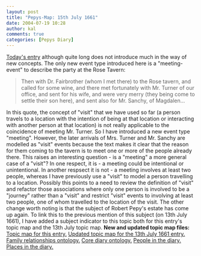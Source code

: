 ```yaml
---
layout: post
title: "Pepys-Map: 15th July 1661"
date: 2004-07-19 10:28
author: kal
comments: true
categories: [Pepys Diary]
---
```

<a href="http://www.pepysdiary.com/archive/1661/07/15/index.php">Today's entry</a> although quite long does not introduce much in the way of new concepts.  The only new event type introduced here is a "meeting-event" to describe the party at the Rose Tavern:

<!--more-->
<blockquote>
Then with Dr. Fairbrother (whom I met there) to the Rose tavern, and called for some wine, and there met fortunately with Mr. Turner of our office, and sent for his wife, and were very merry (they being come to settle their son here), and sent also for Mr. Sanchy, of Magdalen...
</blockquote>
In this quote, the concept of "visit" that we have used so far (a person travels to a location with the intention of being at that location or interacting with another person at that location) is not really applicable to the coincidence of meeting Mr. Turner. So I have introduced a new event type "meeting". However, the later arrivals of Mrs. Turner and Mr. Sanchy are modelled as "visit" events because the text makes it clear that the reason for them coming to the tavern is to meet one or more of the people already there.
This raises an interesting question - is a "meeting" a more general case of a "visit"? In one respect, it is - a meeting could be intentional or unintentional. In another respsect it is not - a meeting involves at least two people, whereas I have previously use a "visit" to model a person travelling to a location. Possibly this points to a need to review the definition of "visit" and refactor those associations where only one person is involved to be a "journey" rather than a "visit" and restrict "visit" events to involving at least two people, one of whom travelled to the location of the visit.
The other change worth noting is that the subject of Robert Pepy's estate has come up again. To link this to the previous mention of this subject (on 13th July 1661), I have added a subject indicator to this topic both for this entry's topic map and the 13th July topic map.
<b>New and updated topic map files:</b>
<a href="http://www.techquila.com/blog/archives/16610715.ltm">Topic map for this entry.</a>
<a href="http://www.techquila.com/blog/archives/16610713.ltm">Updated topic map for the 13th July 1661 entry.</a>
<a href="http://www.techquila.com/blog/archives/family-relationships-ontology.ltm">Family relationships ontology.</a>
<a href="http://www.techquila.com/blog/archives/pepys-diary-ontology.ltm">Core diary ontology.</a>
<a href="http://www.techquila.com/blog/archives/pepys-diary-people.ltm">People in the diary.</a>
<a href="http://www.techquila.com/blog/archives/pepys-diary-places.ltm">Places in the diary.</a>

